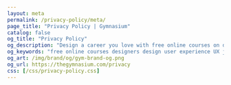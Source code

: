 ```yaml
---
layout: meta
permalink: /privacy-policy/meta/
page_title: "Privacy Policy | Gymnasium"
catalog: false
og_title: "Privacy Policy"
og_description: "Design a career you love with free online courses on design, development, accessibility, prototyping, UX, and career skills."
og_keywords: "free online courses designers design user experience UX javascript node nodejs sketch wordpress drupal UI"
og_art: /img/brand/og/gym-brand-og.png
og_url: https://thegymnasium.com/privacy
css: [/css/privacy-policy.css]
---
```

